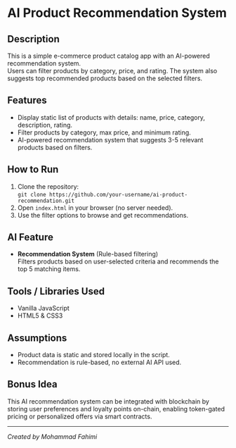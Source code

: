 # AI Product Recommendation System

## Description

This is a simple e-commerce product catalog app with an AI-powered recommendation system.  
Users can filter products by category, price, and rating. The system also suggests top recommended products based on the selected filters.

## Features

- Display static list of products with details: name, price, category, description, rating.
- Filter products by category, max price, and minimum rating.
- AI-powered recommendation system that suggests 3-5 relevant products based on filters.

## How to Run

1. Clone the repository:  
   `git clone https://github.com/your-username/ai-product-recommendation.git`
2. Open `index.html` in your browser (no server needed).
3. Use the filter options to browse and get recommendations.

## AI Feature

- **Recommendation System** (Rule-based filtering)  
  Filters products based on user-selected criteria and recommends the top 5 matching items.

## Tools / Libraries Used

- Vanilla JavaScript
- HTML5 & CSS3

## Assumptions

- Product data is static and stored locally in the script.
- Recommendation is rule-based, no external AI API used.

## Bonus Idea

This AI recommendation system can be integrated with blockchain by storing user preferences and loyalty points on-chain, enabling token-gated pricing or personalized offers via smart contracts.

---

_Created by Mohammad Fahimi_
